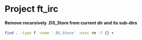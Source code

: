 
# Project ft_irc


#### Remove recursively .DS_Store from current dir and its sub-dirs


```bash
find . -type f -name '.DS_Store' -exec rm -f {} +
```

